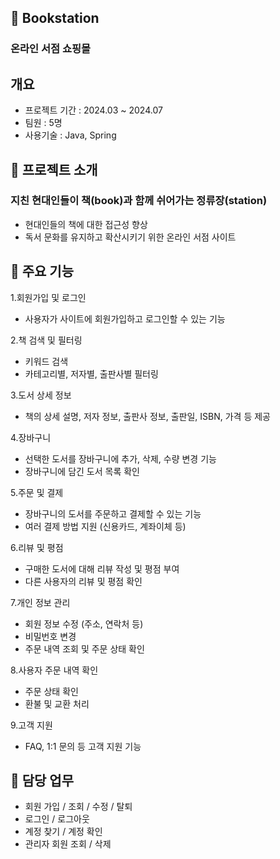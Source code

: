 ##  📖 Bookstation
### 온라인 서점 쇼핑몰
## 개요
- 프로젝트 기간 : 2024.03 ~ 2024.07
- 팀원 : 5명
- 사용기술 : Java, Spring
## 🌈 프로젝트 소개 
### 지친 현대인들이 책(book)과 함께 쉬어가는 정류장(station) 
- 현대인들의 책에 대한 접근성 향상
- 독서 문화를 유지하고 확산시키기 위한 온라인 서점 사이트
## 🔎 주요 기능
1.회원가입 및 로그인
- 사용자가 사이트에 회원가입하고 로그인할 수 있는 기능

2.책 검색 및 필터링
- 키워드 검색
- 카테고리별, 저자별, 출판사별 필터링

3.도서 상세 정보
- 책의 상세 설명, 저자 정보, 출판사 정보, 출판일, ISBN, 가격 등 제공

4.장바구니
- 선택한 도서를 장바구니에 추가, 삭제, 수량 변경 기능
- 장바구니에 담긴 도서 목록 확인

5.주문 및 결제
- 장바구니의 도서를 주문하고 결제할 수 있는 기능
- 여러 결제 방법 지원 (신용카드, 계좌이체 등)

6.리뷰 및 평점
- 구매한 도서에 대해 리뷰 작성 및 평점 부여
- 다른 사용자의 리뷰 및 평점 확인

7.개인 정보 관리
- 회원 정보 수정 (주소, 연락처 등)
- 비밀번호 변경
- 주문 내역 조회 및 주문 상태 확인

8.사용자 주문 내역 확인
- 주문 상태 확인
- 환불 및 교환 처리

9.고객 지원
- FAQ, 1:1 문의 등 고객 지원 기능
## 👋 담당 업무
- 회원 가입 / 조회 / 수정 / 탈퇴
- 로그인 / 로그아웃
- 계정 찾기 / 계정 확인
- 관리자 회원 조회 / 삭제
